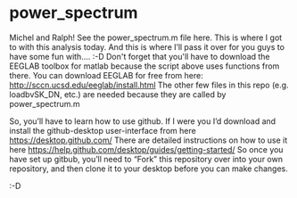# power_spectrum

Michel and Ralph!
See the power_spectrum.m file here. This is where I got to with this analysis today. And this is where I’ll pass it over for you guys to have some fun with.... :-D
Don't forget that you'll have to download the EEGLAB toolbox for matlab because the script above uses functions from there. You can download EEGLAB for free from here: http://sccn.ucsd.edu/eeglab/install.html
The other few files in this repo (e.g. loadbvSK_DN, etc.) are needed because they are called by  power_spectrum.m

So, you’ll have to learn how to use github. If I were you I’d download and install the github-desktop user-interface from here  https://desktop.github.com/  There are detailed instructions on how to use it here https://help.github.com/desktop/guides/getting-started/ 
So once you have set up gitbub, you’ll need to “Fork” this repository over into your own repository, and then clone it to your desktop before you can make changes.

:-D
